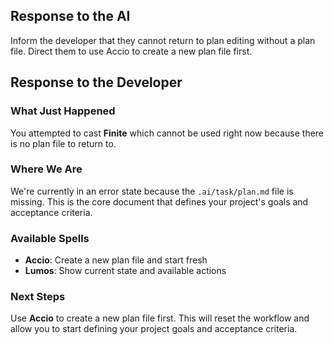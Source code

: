## Response to the AI

Inform the developer that they cannot return to plan editing without a plan file. Direct them to use Accio to create a new plan file first.

## Response to the Developer

### What Just Happened

You attempted to cast **Finite** which cannot be used right now because there is no plan file to return to.

### Where We Are

We're currently in an error state because the `.ai/task/plan.md` file is missing. This is the core document that defines your project's goals and acceptance criteria.

### Available Spells

- **Accio**: Create a new plan file and start fresh
- **Lumos**: Show current state and available actions

### Next Steps

Use **Accio** to create a new plan file first. This will reset the workflow and allow you to start defining your project goals and acceptance criteria.
